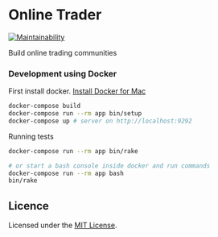 # Online Trader

[![Maintainability](https://api.codeclimate.com/v1/badges/a9e233125e997a03e374/maintainability)](https://codeclimate.com/github/grantspeelman/online_trader/maintainability)

Build online trading communities

### Development using Docker

First install docker. [Install Docker for Mac](https://docs.docker.com/docker-for-mac/install/)

```bash
docker-compose build
docker-compose run --rm app bin/setup
docker-compose up # server on http://localhost:9292
```

Running tests
```bash
docker-compose run --rm app bin/rake

# or start a bash console inside docker and run commands
docker-compose run --rm app bash
bin/rake
```

## Licence

Licensed under the [MIT License](LICENCE.md).